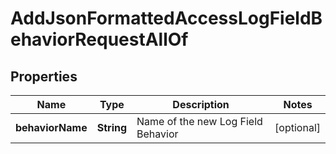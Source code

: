 

# AddJsonFormattedAccessLogFieldBehaviorRequestAllOf


## Properties

| Name | Type | Description | Notes |
|------------ | ------------- | ------------- | -------------|
|**behaviorName** | **String** | Name of the new Log Field Behavior |  [optional] |



